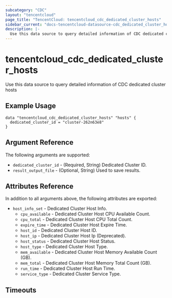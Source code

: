 ```yaml
---
subcategory: "CDC"
layout: "tencentcloud"
page_title: "TencentCloud: tencentcloud_cdc_dedicated_cluster_hosts"
sidebar_current: "docs-tencentcloud-datasource-cdc_dedicated_cluster_hosts"
description: |-
  Use this data source to query detailed information of CDC dedicated cluster hosts
---
```


# tencentcloud_cdc_dedicated_cluster_hosts

Use this data source to query detailed information of CDC dedicated cluster hosts

## Example Usage

```hcl
data "tencentcloud_cdc_dedicated_cluster_hosts" "hosts" {
  dedicated_cluster_id = "cluster-262n63e8"
}
```

## Argument Reference

The following arguments are supported:

* `dedicated_cluster_id` - (Required, String) Dedicated Cluster ID.
* `result_output_file` - (Optional, String) Used to save results.

## Attributes Reference

In addition to all arguments above, the following attributes are exported:

* `host_info_set` - Dedicated Cluster Host Info.
  * `cpu_available` - Dedicated Cluster Host CPU Available Count.
  * `cpu_total` - Dedicated Cluster Host CPU Total Count.
  * `expire_time` - Dedicated Cluster Host Expire Time.
  * `host_id` - Dedicated Cluster Host ID.
  * `host_ip` - Dedicated Cluster Host Ip (Deprecated).
  * `host_status` - Dedicated Cluster Host Status.
  * `host_type` - Dedicated Cluster Host Type.
  * `mem_available` - Dedicated Cluster Host Memory Available Count (GB).
  * `mem_total` - Dedicated Cluster Host Memory Total Count (GB).
  * `run_time` - Dedicated Cluster Host Run Time.
  * `service_type` - Dedicated Cluster Service Type.


## Timeouts

<no value>


